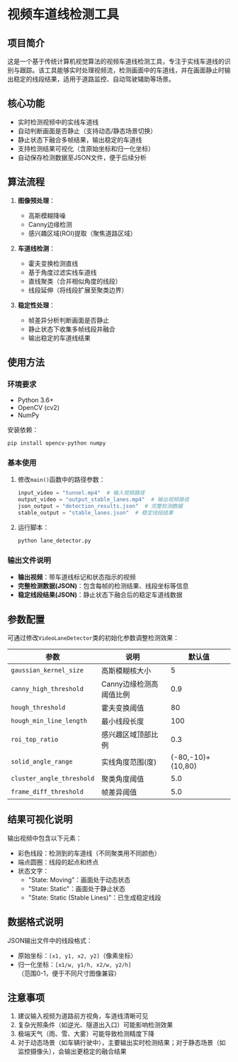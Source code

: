 # 视频车道线检测工具

## 项目简介
这是一个基于传统计算机视觉算法的视频车道线检测工具，专注于实线车道线的识别与跟踪。该工具能够实时处理视频流，检测画面中的车道线，并在画面静止时输出稳定的线段结果，适用于道路监控、自动驾驶辅助等场景。

## 核心功能
- 实时检测视频中的实线车道线
- 自动判断画面是否静止（支持动态/静态场景切换）
- 静止状态下融合多帧结果，输出稳定的车道线
- 支持检测结果可视化（含原始坐标和归一化坐标）
- 自动保存检测数据至JSON文件，便于后续分析

## 算法流程
1. **图像预处理**：
   - 高斯模糊降噪
   - Canny边缘检测
   - 感兴趣区域(ROI)提取（聚焦道路区域）

2. **车道线检测**：
   - 霍夫变换检测直线
   - 基于角度过滤实线车道线
   - 直线聚类（合并相似角度的线段）
   - 线段延伸（将线段扩展至聚类边界）

3. **稳定性处理**：
   - 帧差异分析判断画面是否静止
   - 静止状态下收集多帧线段并融合
   - 输出稳定的车道线结果

## 使用方法

### 环境要求
- Python 3.6+
- OpenCV (cv2)
- NumPy

安装依赖：
```bash
pip install opencv-python numpy
```

### 基本使用
1. 修改`main()`函数中的路径参数：
   ```python
   input_video = "tunnel.mp4"  # 输入视频路径
   output_video = "output_stable_lanes.mp4"  # 输出视频路径
   json_output = "detection_results.json"  # 完整检测数据
   stable_output = "stable_lanes.json"  # 稳定线段结果
   ```

2. 运行脚本：
   ```bash
   python lane_detector.py
   ```

### 输出文件说明
- **输出视频**：带车道线标记和状态指示的视频
- **完整检测数据(JSON)**：包含每帧的检测结果、线段坐标等信息
- **稳定线段结果(JSON)**：静止状态下融合后的稳定车道线数据

## 参数配置
可通过修改`VideoLaneDetector`类的初始化参数调整检测效果：

| 参数 | 说明 | 默认值 |
|------|------|--------|
| `gaussian_kernel_size` | 高斯模糊核大小 | 5 |
| `canny_high_threshold` | Canny边缘检测高阈值比例 | 0.9 |
| `hough_threshold` | 霍夫变换阈值 | 80 |
| `hough_min_line_length` | 最小线段长度 | 100 |
| `roi_top_ratio` | 感兴趣区域顶部比例 | 0.3 |
| `solid_angle_range` | 实线角度范围(度) | (-80,-10)+(10,80) |
| `cluster_angle_threshold` | 聚类角度阈值 | 5.0 |
| `frame_diff_threshold` | 帧差异阈值 | 5.0 |

## 结果可视化说明
输出视频中包含以下元素：
- 彩色线段：检测到的车道线（不同聚类用不同颜色）
- 端点圆圈：线段的起点和终点
- 状态文字：
  - "State: Moving"：画面处于动态状态
  - "State: Static"：画面处于静止状态
  - "State: Static (Stable Lines)"：已生成稳定线段

## 数据格式说明
JSON输出文件中的线段格式：
- 原始坐标：`[x1, y1, x2, y2]`（像素坐标）
- 归一化坐标：`[x1/w, y1/h, x2/w, y2/h]`（范围0-1，便于不同尺寸图像兼容）

## 注意事项
1. 建议输入视频为道路前方视角，车道线清晰可见
2. 复杂光照条件（如逆光、隧道出入口）可能影响检测效果
3. 极端天气（雨、雪、大雾）可能导致检测精度下降
4. 对于动态场景（如车辆行驶中），主要输出实时检测结果；对于静态场景（如监控摄像头），会输出更稳定的融合结果